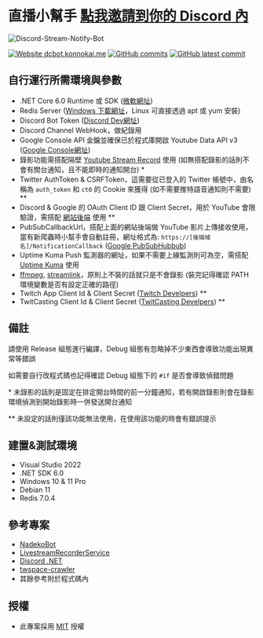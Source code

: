 # 直播小幫手 [點我邀請到你的 Discord 內](https://discordapp.com/api/oauth2/authorize?client_id=758222559392432160&permissions=2416143425&scope=bot%20applications.commands)

![Discord-Stream-Notify-Bot](https://socialify.git.ci/konnokai/Discord-Stream-Notify-Bot/image?description=1&descriptionEditable=%E4%B8%80%E5%80%8B%E5%8F%AF%E4%BB%A5%E8%AE%93%E4%BD%A0%E5%9C%A8%20Discord%20%E4%B8%8A%E9%80%9A%E7%9F%A5%20Vtuber%20%E7%9B%B4%E6%92%AD%E7%9A%84%E5%B0%8F%E5%B9%AB%E6%89%8B&font=Inter&language=1&name=1&owner=1&pattern=Plus&stargazers=1&theme=Auto)

[![Website dcbot.konnokai.me](https://img.shields.io/website-up-down-green-red/http/dcbot.konnokai.me/stream.svg)](http://dcbot.konnokai.me/stream)
[![GitHub commits](https://badgen.net/github/commits/konnokai/Discord-Stream-Notify-Bot)](https://GitHub.com/konnokai/Discord-Stream-Notify-Bot/commit/)
[![GitHub latest commit](https://badgen.net/github/last-commit/konnokai/Discord-Stream-Notify-Bot)](https://GitHub.com/konnokai/Discord-Stream-Notify-Bot/commit/)

自行運行所需環境與參數
-
- .NET Core 6.0 Runtime 或 SDK ([微軟網址](https://dotnet.microsoft.com/en-us/download/dotnet/6.0))
- Redis Server ([Windows 下載網址](https://github.com/MicrosoftArchive/redis)，Linux 可直接透過 apt 或 yum 安裝)
- Discord Bot Token ([Discord Dev網址](https://discord.com/developers/applications))
- Discord Channel WebHook，做紀錄用
- Google Console API 金鑰並確保已於程式庫開啟 Youtube Data API v3 ([Google Console網址](https://console.cloud.google.com/apis/library/youtube.googleapis.com))
- 錄影功能需搭配隔壁 [Youtube Stream Record](https://github.com/konnokai/YoutubeStreamRecord) 使用 (如無搭配錄影的話則不會有關台通知，且不能即時的通知開台) \*
- Twitter AuthToken & CSRFToken，這需要從已登入的 Twitter 帳號中，由名稱為 `auth_token` 和 `ct0` 的 Cookie 來獲得 (如不需要推特語音通知則不需要) \*\*
- Discord & Google 的 OAuth Client ID 跟 Client Secret，用於 YouTube 會限驗證，需搭配 [網站後端](https://github.com/konnokai/Discord-Stream-Bot-Backend) 使用 \*\*
- PubSubCallbackUrl，搭配上面的網站後端做 YouTube 影片上傳接收使用，當有新爬蟲時小幫手會自動註冊，網址格式為: `https://[後端域名]/NotificationCallback` ([Google PubSubHubbub](https://pubsubhubbub.appspot.com))
- Uptime Kuma Push 監測器的網址，如果不需要上線監測則可為空，需搭配 [Uptime Kuma](https://github.com/louislam/uptime-kuma) 使用
- [ffmpeg](https://ffmpeg.org/download.html), [streamlink](https://streamlink.github.io/install.html)，原則上不裝的話就只是不會錄影 (裝完記得確認 PATH 環境變數是否有設定正確的路徑)
- Twitch App Client Id & Client Secret ([Twitch Develpers](https://dev.twitch.tv/console/apps)) \*\*
- TwitCasting Client Id & Client Secret ([TwitCasting Develpers](https://twitcasting.tv/developer.php)) \*\*

備註
-
請使用 Release 組態進行編譯，Debug 組態有忽略掉不少東西會導致功能出現異常等錯誤

如需要自行改程式碼也記得確認 Debug 組態下的 `#if` 是否會導致偵錯問題

\* 未錄影的話則是固定在排定開台時間的前一分鐘通知，若有開啟錄影則會在錄影環境偵測到開始錄影時一併發送開台通知

\*\* 未設定的話則僅該功能無法使用，在使用該功能的時會有錯誤提示

建置&測試環境
- 
- Visual Studio 2022
- .NET SDK 6.0
- Windows 10 & 11 Pro
- Debian 11
- Redis 7.0.4

參考專案
-
- [NadekoBot](https://gitlab.com/Kwoth/nadekobot)
- [LivestreamRecorderService](https://github.com/Recorder-moe/LivestreamRecorderService)
- [Discord .NET](https://github.com/discord-net/Discord.Net)
- [twspace-crawler](https://github.com/HitomaruKonpaku/twspace-crawler)
- 其餘參考附於程式碼內

授權
-
- 此專案採用 [MIT](https://github.com/konnokai/Discord-Stream-Notify-Bot/blob/master/LICENSE.txt) 授權

